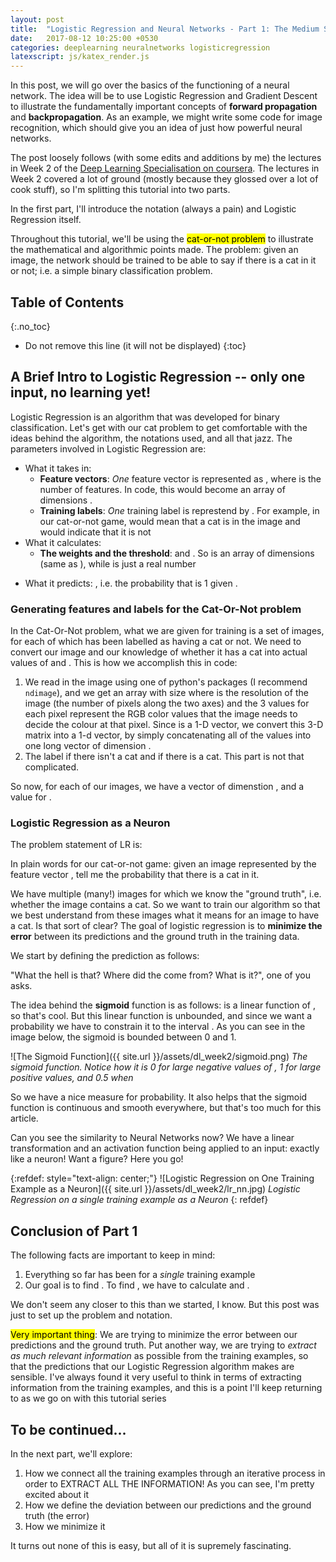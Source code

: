 ```yaml
---
layout: post
title:  "Logistic Regression and Neural Networks - Part 1: The Medium Size Picture"
date:   2017-08-12 10:25:00 +0530
categories: deeplearning neuralnetworks logisticregression
latexscript: js/katex_render.js
---
```


In this post, we will go over the basics of the functioning of a neural network. The idea will be to use Logistic Regression and Gradient Descent to illustrate the fundamentally important concepts of **forward propagation** and **backpropagation**. As an example, we might write some code for image recognition, which should give you an idea of just how powerful neural networks.

The post loosely follows (with some edits and additions by me) the lectures in Week 2 of the [Deep Learning Specialisation on coursera][deep-learning-coursera]. The lectures in Week 2 covered a lot of ground (mostly because they glossed over a lot of cook stuff), so I'm splitting this tutorial into two parts. 

In the first part, I'll introduce the notation (always a pain) and Logistic Regression itself.

Throughout this tutorial, we'll be using the <mark>cat-or-not problem</mark> to illustrate the mathematical and algorithmic points made. The problem: given an image, the network should be trained to be able to say if there is a cat in it or not; i.e. a simple binary classification problem. 

## Table of Contents
{:.no_toc}
* Do not remove this line (it will not be displayed)
{:toc}

## A Brief Intro to Logistic Regression -- only one input, no learning yet!

Logistic Regression is an algorithm that was developed for binary classification. Let's get with our cat problem to get comfortable with the ideas behind the algorithm, the notations used, and all that jazz. The parameters involved in Logistic Regression are:

* What it takes in: 
    - **Feature vectors**: *One* feature vector is represented as <script type="math/tex"> x \in \mathbb{R^{n_x}} </script>, where <script type="math/tex"> n_x </script> is the number of features. In code, this would become an array of dimensions <script type="math/tex"> (n_x, 1) </script>.
    - **Training labels**: *One* training label is represtend by <script type="math/tex"> y \in {0, 1} </script>. For example, in our cat-or-not game, <script type="math/tex"> y = 1 </script> would mean that a cat is in the image and <script type="math/tex"> y = 0 </script> would indicate that it is not
* What it calculates:
    - **The weights and the threshold**: <script type="math/tex"> w \in \mathbb{R^{n_x}} </script> and <script type="math/tex"> b \in \mathbb{R} </script>. So <script type="math/tex"> w </script> is an array of dimensions <script type="math/tex"> (n_x, 1) </script> (same as <script type="math/tex"> x </script>), while <script type="math/tex"> b </script> is just a real number
- What it predicts: <script type="math/tex"> \hat{y} = P( y = 1 | x)</script>, i.e. the probability that <script type="math/tex"> y </script> is 1 given <script type="math/tex"> x </script>. 

### Generating features and labels for the Cat-Or-Not problem

In the Cat-Or-Not problem, what we are given for training is a set of images, for each of which has been labelled as having a cat or not. We need to convert our image and our knowledge of whether it has a cat into actual values of <script type="math/tex"> x </script> and <script type="math/tex"> y </script>. This is how we accomplish this in code:

1. We read in the image using one of python's packages (I recommend `ndimage`), and we get an array with size <script type="math/tex"> (r_x, r_y, 3) </script> where <script type="math/tex"> (r_x, r_y) </script> is the resolution of the image (the number of pixels along the two axes) and the 3 values for each pixel represent the RGB color values that the image needs to decide the colour at that pixel. Since <script type="math/tex"> x </script> is a 1-D vector, we convert this 3-D matrix into a 1-d vector, by simply concatenating all of the values into one long vector of dimension <script type="math/tex"> r_x \times r_y \times 3 </script>. 
2. The label <script type="math/tex"> y = 0 </script> if there isn't a cat and <script type="math/tex"> y = 1 </script> if there is a cat. This part is not that complicated.

So now, for each of our images, we have a vector of dimenstion <script type="math/tex"> (r_x \times r_y \times 3, 1) </script>, and a value for <script type="math/tex"> y </script>. 

### Logistic Regression as a Neuron

The problem statement of LR is:

<script type="math/tex; mode=display">
\text{Given }x, \text{ get } \hat{y} = P( y = 1 | x )
</script>

In plain words for our cat-or-not game: given an image represented by the feature vector <script type="math/tex"> x </script>, tell me the probability that there is a cat in it.

We have multiple (many!) images for which we know the "ground truth", i.e. whether the image contains a cat. So we want to train our algorithm so that we best understand from these images what it means for an image to have a cat. Is that sort of clear? The goal of logistic regression is to **minimize the error** between its predictions and the ground truth in the training data. 

We start by defining the prediction <script type="math/tex"> \hat{y} </script> as follows:

<script type="math/tex; mode=display">
\hat{y} = \sigma (w^Tx +b)
\text{    where } \sigma(z) = \displaystyle \frac{1}{1 + e^{-z}}
</script>

"What the hell is that? Where did the <script type="math/tex"> \sigma</script> come from? What is it?", one of you asks.

The idea behind the **sigmoid** function is as follows: <script type="math/tex"> w^Tx + b </script> is a linear function of <script type="math/tex"> x </script>, so that's cool. But this linear function is unbounded, and since we want a probability we have to constrain it to the interval <script type="math/tex"> [0, +1] </script>. As you can see in the image below, the sigmoid is bounded between 0 and 1.

![The Sigmoid Function]({{ site.url }}/assets/dl_week2/sigmoid.png)
*The sigmoid function. Notice how it is 0 for large negative values of <script type="math/tex"> x </script>, 1 for large positive values, and 0.5 when <script type="math/tex"> x = 0 </script>*

So we have a nice measure for probability. It also helps that the sigmoid function is continuous and smooth everywhere, but that's too much for this article.

Can you see the similarity to Neural Networks now? We have a linear transformation and an activation function being applied to an input: exactly like a neuron! Want a figure? Here you go!

{:refdef: style="text-align: center;"}
![Logistic Regression on One Training Example as a Neuron]({{ site.url }}/assets/dl_week2/lr_nn.jpg)
*Logistic Regression on a single training example as a Neuron*
{: refdef}

## Conclusion of Part 1

The following facts are important to keep in mind:

1. Everything so far has been for a *single* training example
2. Our goal is to find <script type="math/tex"> \hat{y} </script>. To find <script type="math/tex"> \hat{y} </script>, we have to calculate <script type="math/tex"> w </script> and <script type="math/tex"> b </script>. 

We don't seem any closer to this than we started, I know. But this post was just to set up the problem and notation.

<mark>Very important thing</mark>: We are trying to minimize the error between our predictions and the ground truth. Put another way, we are trying to *extract as much relevant information* as possible from the training examples, so that the predictions that our Logistic Regression algorithm makes are sensible. I've always found it very useful to think in terms of extracting information from the training examples, and this is a point I'll keep returning to as we go on with this tutorial series

## To be continued...

In the next part, we'll explore: 

1. How we connect all the training examples through an iterative process in order to EXTRACT ALL THE INFORMATION! As you can see, I'm pretty excited about it
2. How we define the deviation between our predictions and the ground truth (the error)
3. How we minimize it

It turns out none of this is easy, but all of it is supremely fascinating.

[deep-learning-coursera]: https://www.coursera.org/specializations/deep-learning
